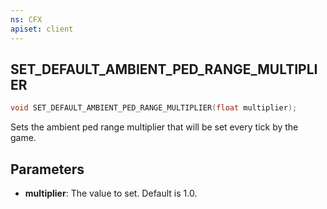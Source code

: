 ```yaml
---
ns: CFX
apiset: client
---
```

## SET_DEFAULT_AMBIENT_PED_RANGE_MULTIPLIER

```c
void SET_DEFAULT_AMBIENT_PED_RANGE_MULTIPLIER(float multiplier);
```

Sets the ambient ped range multiplier that will be set every tick by the game.

## Parameters
* **multiplier**: The value to set. Default is 1.0.